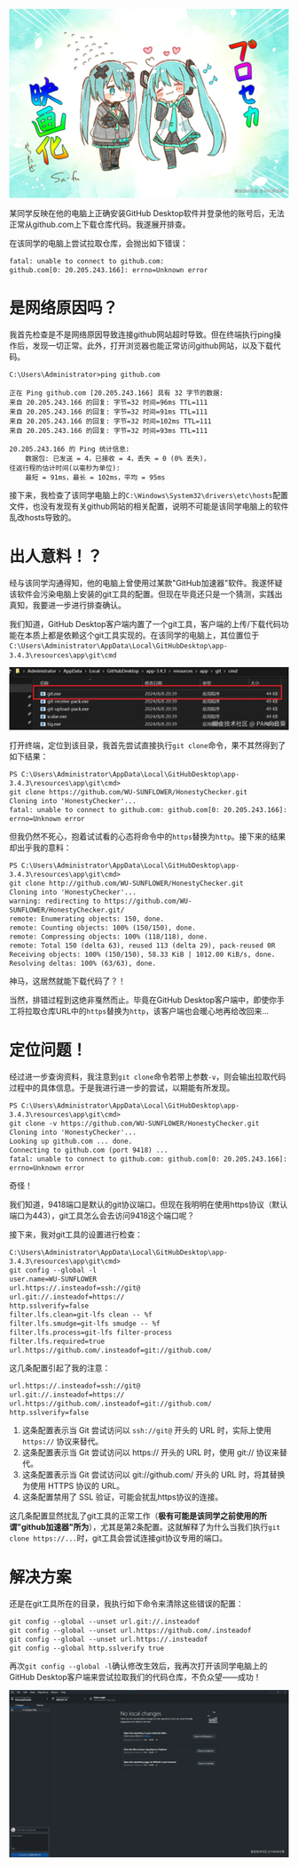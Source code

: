 ![image.png](image/2e444ddb10c7dea1701f133475cc088ed8018d0b34316824337a2bd89528a63f.awebp)

某同学反映在他的电脑上正确安装GitHub Desktop软件并登录他的账号后，无法正常从github.com上下载仓库代码。我遂展开排查。

在该同学的电脑上尝试拉取仓库，会抛出如下错误：

```
fatal: unable to connect to github.com:
github.com[0: 20.205.243.166]: errno=Unknown error
```

# 是网络原因吗？

我首先检查是不是网络原因导致连接github网站超时导致。但在终端执行ping操作后，发现一切正常。此外，打开浏览器也能正常访问github网站，以及下载代码。

```
C:\Users\Administrator>ping github.com

正在 Ping github.com [20.205.243.166] 具有 32 字节的数据:
来自 20.205.243.166 的回复: 字节=32 时间=96ms TTL=111
来自 20.205.243.166 的回复: 字节=32 时间=91ms TTL=111
来自 20.205.243.166 的回复: 字节=32 时间=102ms TTL=111
来自 20.205.243.166 的回复: 字节=32 时间=93ms TTL=111

20.205.243.166 的 Ping 统计信息:
    数据包: 已发送 = 4，已接收 = 4，丢失 = 0 (0% 丢失)，
往返行程的估计时间(以毫秒为单位):
    最短 = 91ms，最长 = 102ms，平均 = 95ms
```

接下来，我检查了该同学电脑上的`C:\Windows\System32\drivers\etc\hosts`配置文件，也没有发现有关github网站的相关配置，说明不可能是该同学电脑上的软件乱改hosts导致的。

# 出人意料！？

经与该同学沟通得知，他的电脑上曾使用过某款"GitHub加速器"软件。我遂怀疑该软件会污染电脑上安装的git工具的配置。但现在毕竟还只是一个猜测，实践出真知，我要进一步进行排查确认。

我们知道，GitHub Desktop客户端内置了一个git工具，客户端的上传/下载代码功能在本质上都是依赖这个git工具实现的。在该同学的电脑上，其位置位于`C:\Users\Administrator\AppData\Local\GitHubDesktop\app-3.4.3\resources\app\git\cmd`

![image.png](image/d0822d17c1220a270e57fa36d960fbfbb5e79901cf0c7d535c7696615a4d6ea9.awebp)

打开终端，定位到该目录，我首先尝试直接执行`git clone`命令，果不其然得到了如下结果：

```
PS C:\Users\Administrator\AppData\Local\GitHubDesktop\app-3.4.3\resources\app\git\cmd> 
git clone https://github.com/WU-SUNFLOWER/HonestyChecker.git 
Cloning into 'HonestyChecker'... 
fatal: unable to connect to github.com: github.com[0: 20.205.243.166]:
errno=Unknown error
```

但我仍然不死心，抱着试试看的心态将命令中的`https`替换为`http`。接下来的结果却出乎我的意料：

```
PS C:\Users\Administrator\AppData\Local\GitHubDesktop\app-3.4.3\resources\app\git\cmd>
git clone http://github.com/WU-SUNFLOWER/HonestyChecker.git
Cloning into 'HonestyChecker'...
warning: redirecting to https://github.com/WU-SUNFLOWER/HonestyChecker.git/
remote: Enumerating objects: 150, done.
remote: Counting objects: 100% (150/150), done.
remote: Compressing objects: 100% (118/118), done.
remote: Total 150 (delta 63), reused 113 (delta 29), pack-reused 0R
Receiving objects: 100% (150/150), 58.33 KiB | 1012.00 KiB/s, done.
Resolving deltas: 100% (63/63), done.
```

神马，这居然就能下载代码了？！

当然，排错过程到这绝非戛然而止。毕竟在GitHub Desktop客户端中，即使你手工将拉取仓库URL中的`https`替换为`http`，该客户端也会暖心地再给改回来...

# 定位问题！

经过进一步查询资料，我注意到`git clone`命令若带上参数`-v`，则会输出拉取代码过程中的具体信息。于是我进行进一步的尝试，以期能有所发现。

```
PS C:\Users\Administrator\AppData\Local\GitHubDesktop\app-3.4.3\resources\app\git\cmd> 
git clone -v https://github.com/WU-SUNFLOWER/HonestyChecker.git 
Cloning into 'HonestyChecker'... 
Looking up github.com ... done. 
Connecting to github.com (port 9418) ... 
fatal: unable to connect to github.com: github.com[0: 20.205.243.166]: 
errno=Unknown error
```

奇怪！

我们知道，9418端口是默认的git协议端口。但现在我明明在使用https协议（默认端口为443），git工具怎么会去访问9418这个端口呢？

接下来，我对git工具的设置进行检查：

```
C:\Users\Administrator\AppData\Local\GitHubDesktop\app-3.4.3\resources\app\git\cmd> 
git config --global -l
user.name=WU-SUNFLOWER
url.https://.insteadof=ssh://git@
url.git://.insteadof=https://
http.sslverify=false
filter.lfs.clean=git-lfs clean -- %f
filter.lfs.smudge=git-lfs smudge -- %f
filter.lfs.process=git-lfs filter-process
filter.lfs.required=true
url.https://github.com/.insteadof=git://github.com/
```

这几条配置引起了我的注意：

```
url.https://.insteadof=ssh://git@
url.git://.insteadof=https://
url.https://github.com/.insteadof=git://github.com/
http.sslverify=false
```

1. 这条配置表示当 Git 尝试访问以 `ssh://git@` 开头的 URL 时，实际上使用 `https://` 协议来替代。
2. 这条配置表示当 Git 尝试访问以 https:// 开头的 URL 时，使用 git:// 协议来替代。
3. 这条配置表示当 Git 尝试访问以 git://github.com/ 开头的 URL 时，将其替换为使用 HTTPS 协议的 URL。
4. 这条配置禁用了 SSL 验证，可能会扰乱https协议的连接。

这几条配置显然扰乱了git工具的正常工作（**极有可能是该同学之前使用的所谓"github加速器"所为**），尤其是第2条配置。这就解释了为什么当我们执行`git clone https://...`时，git工具会尝试连接git协议专用的端口。

# 解决方案

还是在git工具所在的目录，我执行如下命令来清除这些错误的配置：

```
git config --global --unset url.git://.insteadof
git config --global --unset url.https://github.com/.insteadof
git config --global --unset url.https://.insteadof
git config --global http.sslverify true
```

再次`git config --global -l`确认修改生效后，我再次打开该同学电脑上的GitHub Desktop客户端来尝试拉取我们的代码仓库，不负众望——成功！


![image.png](image/6bf919d21f98ccb86efff087badfe5215d3c42b71ed11c7b2d8f047822219431.awebp)